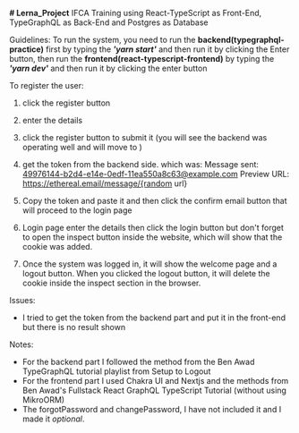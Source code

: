 **# Lerna_Project**
IFCA Training using React-TypeScript as Front-End, TypeGraphQL as Back-End and Postgres as Database

Guidelines:
To run the system, you need to run the **backend(typegraphql-practice)** first by typing the _**'yarn start'**_ and then run it by clicking the Enter button, then run the **frontend(react-typescript-frontend)** by typing the _**'yarn dev'**_ and then run it by clicking the enter button

To register the user:
1. click the register button
2. enter the details
3. click the register button to submit it (you will see the backend was operating well and will move to )
4. get the token from the backend side. which was: 
Message sent: <49976144-b2d4-e14e-0edf-11ea550a8c63@example.com>
Preview URL: https://ethereal.email/message/{random url}

5. Copy the token and paste it and then click the confirm email button that will proceed to the login page
6. Login page enter the details then click the login button but don't forget to open the inspect button inside the website, which will show that the cookie was added.
7. Once the system was logged in, it will show the welcome page and a logout button. When you clicked the logout button, it will delete the cookie inside the inspect section in the browser.

Issues:
- I tried to get the token from the backend part and put it in the front-end but there is no result shown

Notes:
- For the backend part I followed the method from the Ben Awad TypeGraphQL tutorial playlist from Setup to Logout
- For the frontend part I used Chakra UI and Nextjs and the methods from Ben Awad's Fullstack React GraphQL TypeScript Tutorial (without using MikroORM)
- The forgotPassword and changePassword, I have not included it and I made it _optional_.
